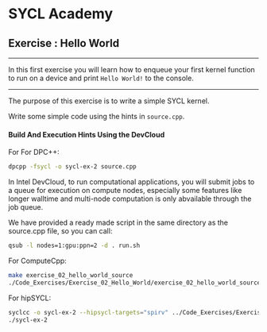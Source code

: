 # SYCL Academy

## Exercise : Hello World

---

In this first exercise you will learn how to enqueue your first kernel function
to run on a device and print `Hello World!` to the console.

---

The purpose of this exercise is to write a simple SYCL kernel.

Write some simple code using the hints in `source.cpp`.


#### Build And Execution Hints Using the DevCloud

For For DPC++:
```sh
dpcpp -fsycl -o sycl-ex-2 source.cpp
```
In Intel DevCloud, to run computational applications, you will submit jobs to a queue for execution on compute nodes,
especially some features like longer walltime and multi-node computation is only abvailable through the job queue.

We have provided a ready made script in the same directory as the source.cpp file, so you can call:

```sh
qsub -l nodes=1:gpu:ppn=2 -d . run.sh
```

For ComputeCpp:

```sh
make exercise_02_hello_world_source
./Code_Exercises/Exercise_02_Hello_World/exercise_02_hello_world_source
```


For hipSYCL:

```sh
syclcc -o sycl-ex-2 --hipsycl-targets="spirv" ../Code_Exercises/Exercise_02_Hello_World/source.cpp
./sycl-ex-2
```


[devcloud-job-submission]: https://devcloud.intel.com/oneapi/documentation/job-submission/
